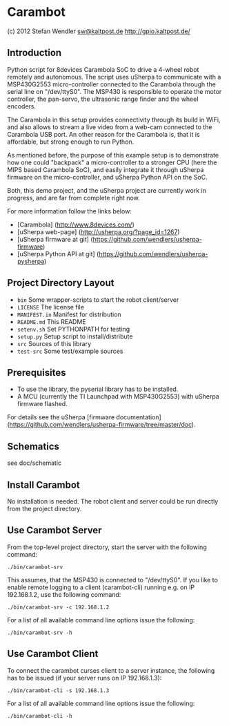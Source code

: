 Carambot
========

(c) 2012 Stefan Wendler
sw@kaltpost.de
http://gpio.kaltpost.de/


Introduction
------------

Python script for 8devices Carambola SoC to drive a 4-wheel robot remotely and autonomous. 
The script uses uSherpa to communicate with a MSP430G2553 micro-controller connected to the 
Carambola through the serial line on "/dev/ttyS0". The MSP430 is responsible to operate 
the motor controller, the pan-servo, the ultrasonic range finder and the wheel encoders. 

The Carambola in this setup provides connectivity through its build in WiFi, and also allows 
to stream a live video from a web-cam connected to the Carambola USB port. An other
reason for the Carambola is, that it is affordable, but strong enough to run Python.  

As mentioned before, the purpose of this example setup is to demonstrate how one could "backpack"
a micro-controller to a stronger CPU (here the MIPS based Carambola SoC), and easily integrate it
through uSherpa firmware on the micro-controller, and uSherpa Python API on the SoC.   

Both, this demo project, and the uSherpa project are currently work in progress, and are far 
from complete right now. 

For more information follow the links below:

* [Carambola] (http://www.8devices.com/)
* [uSherpa web-page] (http://usherpa.org/?page_id=1267)
* [uSherpa firmware at git] (https://github.com/wendlers/usherpa-firmware)
* [uSherpa Python API at git] (https://github.com/wendlers/usherpa-pysherpa) 


Project Directory Layout
------------------------

* `bin`				Some wrapper-scripts to start the robot client/server 
* `LICENSE`			The license file
* `MANIFEST.in`		Manifest for distribution
* `README.md`		This README
* `setenv.sh`		Set PYTHONPATH for testing
* `setup.py`		Setup script to install/distribute
* `src`				Sources of this library
* `test-src`		Some test/example sources


Prerequisites
-------------

* To use the library, the pyserial library has to be installed. 
* A MCU (currently the TI Launchpad with MSP430G2553) with uSherpa firmware flashed.

For details see the uSherpa [firmware documentation] (https://github.com/wendlers/usherpa-firmware/tree/master/doc).  


Schematics
----------

see doc/schematic


Install Carambot
----------------

No installation is needed. The robot client and server could be run directly from 
the project directory.


Use Carambot Server
-------------------

From the top-level project directory, start the server with the following command:

	./bin/carambot-srv 

This assumes, that the MSP430 is connected to "/dev/ttyS0". If you like to enable 
remote logging to a client (carambot-cli) running e.g. on IP 192.168.1.2, use the 
following command:

	./bin/carambot-srv -c 192.168.1.2

For a list of all available command line options issue the following:
 
	./bin/carambot-srv -h


Use Carambot Client
-------------------

To connect the carambot curses client to a server instance, the following has to
be issued (if your server runs on IP 192.168.1.3):

	./bin/carambot-cli -s 192.168.1.3

For a list of all available command line options issue the following:
 
	./bin/carambot-cli -h

